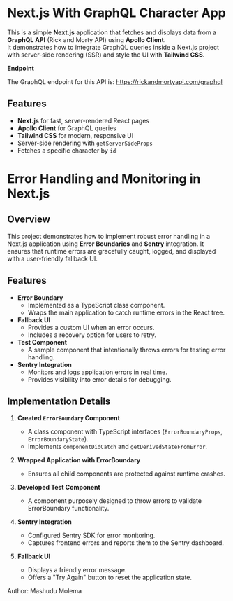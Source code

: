 # **Next.js With GraphQL Character App**


This is a simple **Next.js** application that fetches and displays data from a **GraphQL API** (Rick and Morty API) using **Apollo Client**.  
It demonstrates how to integrate GraphQL queries inside a Next.js project with server-side rendering (SSR) and style the UI with **Tailwind CSS**.



**Endpoint**

The GraphQL endpoint for this API is: <https://rickandmortyapi.com/graphql>




##  Features
- **Next.js** for fast, server-rendered React pages
- **Apollo Client** for GraphQL queries
- **Tailwind CSS** for modern, responsive UI
- Server-side rendering with `getServerSideProps`
- Fetches a specific character by `id`


# **Error Handling and Monitoring in Next.js**

## Overview
This project demonstrates how to implement robust error handling in a Next.js application using **Error Boundaries** and **Sentry** integration. It ensures that runtime errors are gracefully caught, logged, and displayed with a user-friendly fallback UI.

## Features
- **Error Boundary**  
  - Implemented as a TypeScript class component.  
  - Wraps the main application to catch runtime errors in the React tree.  
- **Fallback UI**  
  - Provides a custom UI when an error occurs.  
  - Includes a recovery option for users to retry.  
- **Test Component**  
  - A sample component that intentionally throws errors for testing error handling.  
- **Sentry Integration**  
  - Monitors and logs application errors in real time.  
  - Provides visibility into error details for debugging.  

##  Implementation Details
1. **Created `ErrorBoundary` Component**
   - A class component with TypeScript interfaces (`ErrorBoundaryProps`, `ErrorBoundaryState`).
   - Implements `componentDidCatch` and `getDerivedStateFromError`.

2. **Wrapped Application with ErrorBoundary**
   - Ensures all child components are protected against runtime crashes.

3. **Developed Test Component**
   - A component purposely designed to throw errors to validate ErrorBoundary functionality.

4. **Sentry Integration**
   - Configured Sentry SDK for error monitoring.
   - Captures frontend errors and reports them to the Sentry dashboard.

5. **Fallback UI**
   - Displays a friendly error message.
   - Offers a "Try Again" button to reset the application state.




Author: Mashudu Molema

